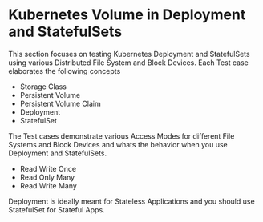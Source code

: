 # Kubernetes Volume in Deployment and StatefulSets

This section focuses on testing Kubernetes Deployment and StatefulSets using various Distributed File System and Block Devices. Each Test case elaborates the following concepts

- Storage Class
- Persistent Volume
- Persistent Volume Claim
- Deployment 
- StatefulSet

The Test cases demonstrate various Access Modes for different File Systems and Block Devices and whats the behavior when you use Deployment and StatefulSets.

- Read Write Once
- Read Only Many
- Read Write Many

Deployment is ideally meant for Stateless Applications and you should use StatefulSet for Stateful Apps.

